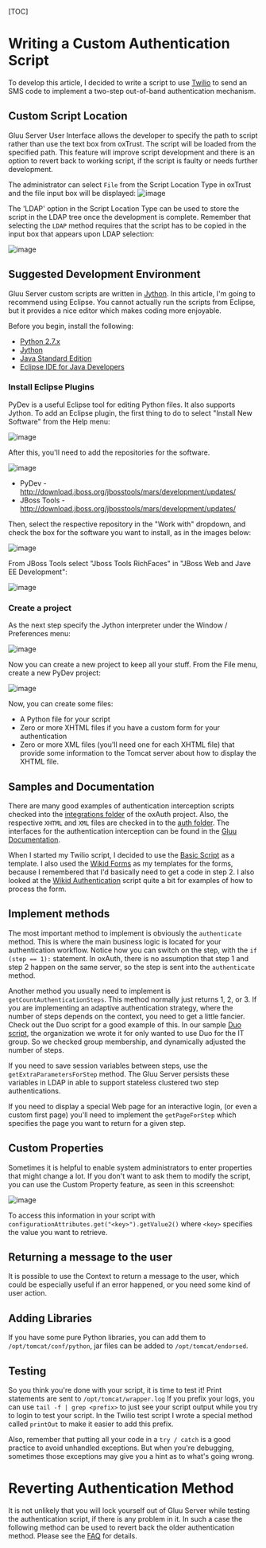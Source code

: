 [TOC]

# Writing a Custom Authentication Script
To develop this article, I decided to write a script to use
[Twilio](http://twilio.com) to send an SMS code to implement a two-step
out-of-band authentication mechanism.

## Custom Script Location
Gluu Server User Interface allows the developer to specify the path to
script rather than use the text box from oxTrust. The script will be
loaded from the specified path. This feature will improve script
development and there is an option to revert back to working script, if
the script is faulty or needs further development. 

The administrator can select `File` from the Script Location Type in oxTrust and the file
input box will be displayed:
![image](https://raw.githubusercontent.com/GluuFederation/docs/master/sources/img/auth_article/script_upload_box.png)

The 'LDAP' option in the Script Location
Type can be used to store the script in the LDAP tree once the
development is complete. Remember that selecting the `LDAP` method
requires that the script has to be copied in the input box that appears
upon LDAP selection:

![image](https://raw.githubusercontent.com/GluuFederation/docs/master/sources/img/auth_article/script_in_ldap.png)

## Suggested Development Environment

Gluu Server custom scripts are written in
[Jython](http://www.jython.org/). In this article, I'm going to
recommend using Eclipse. You cannot actually run the scripts from
Eclipse, but it provides a nice editor which makes coding more
enjoyable.

Before you begin, install the following:

 - [Python 2.7.x](https://www.python.org/downloads/)
 - [Jython](http://www.jython.org/downloads.html)
 - [Java Standard Edition](http://www.oracle.com/technetwork/java/javase/terms/products/index.html)
 - [Eclipse IDE for Java Developers](https://eclipse.org/downloads/)

### Install Eclipse Plugins

PyDev is a useful Eclipse tool for editing Python files. It also
supports Jython. To add an Eclipse plugin, the first thing to do to
select "Install New Software" from the Help menu:

![image](https://raw.githubusercontent.com/GluuFederation/docs/master/sources/img/auth_article/01-install-software.jpg)

After this, you'll need to add the repositories for the software.

![image](https://raw.githubusercontent.com/GluuFederation/docs/master/sources/img/auth_article/02-Add-Repositories.jpg)

 - PyDev - http://download.jboss.org/jbosstools/mars/development/updates/
 - JBoss Tools - http://download.jboss.org/jbosstools/mars/development/updates/

Then, select the respective repository in the "Work with" dropdown, and
check the box for the software you want to install, as in the images
below:

![image](https://raw.githubusercontent.com/GluuFederation/docs/master/sources/img/auth_article/03-add-Pydev.jpg)

From JBoss Tools select "Jboss Tools RichFaces" in "JBoss Web and Jave
EE Development":

![image](https://raw.githubusercontent.com/GluuFederation/docs/master/sources/img/auth_article/04-add-jboss-richfaces.jpg)

### Create a project

As the next step specify the Jython interpreter under the Window /
Preferences menu:

![image](https://raw.githubusercontent.com/GluuFederation/docs/master/sources/img/auth_article/05-preferences-jython-interpreter.jpg)

Now you can create a new project to keep all your stuff. From the File
menu, create a new PyDev project:

![image](https://raw.githubusercontent.com/GluuFederation/docs/master/sources/img/auth_article/06-new-pydev-project.jpg)

Now, you can create some files:

 - A Python file for your script
 - Zero or more XHTML files if you have a custom form for your authentication
 - Zero or more XML files (you'll need one for each XHTML file) that
   provide some information to the Tomcat server about how to display
   the XHTML file.

## Samples and Documentation

There are many good examples of authentication interception scripts
checked into the [integrations
folder](https://github.com/GluuFederation/oxAuth/tree/master/Server/integrations)
of the oxAuth project. Also, the respective `XHTML` and `XML` files are
checked in to the [auth
folder](https://github.com/GluuFederation/oxAuth/tree/master/Server/src/main/webapp/auth). The interfaces for the authentication interception can be found in the [Gluu
Documentation](http://www.gluu.org/docs/reference/interception-scripts/#authentication).

When I started my Twilio script, I decided to use the [Basic
Script](https://raw.githubusercontent.com/GluuFederation/oxAuth/master/Server/integrations/basic/BasicExternalAuthenticator.py)
as a template. I also used the [Wikid
Forms](https://github.com/GluuFederation/oxAuth/tree/master/Server/src/main/webapp/auth/wikid) as my templates for the forms, because I remembered that I'd basically
need to get a code in step 2.
I also looked at the [Wikid
Authentication](https://github.com/GluuFederation/oxAuth/blob/master/Server/integrations/wikid/WikidExternalAuthenticator.py)
script quite a bit for examples of how to process the form.

## Implement methods

The most important method to implement is obviously the `authenticate`
method. This is where the main business logic is located for your
authentication workflow. Notice how you can switch on the step, with the
`if (step == 1):` statement. In oxAuth, there is no assumption that step
1 and step 2 happen on the same server, so the step is sent into the
`authenticate` method.

Another method you usually need to implement is
`getCountAuthenticationSteps`. This method normally just returns 1, 2,
or 3. If you are implementing an adaptive authentication strategy, where
the number of steps depends on the context, you need to get a little
fancier. Check out the Duo script for a good example of this. In our
sample [Duo
script](https://github.com/GluuFederation/oxAuth/blob/master/Server/integrations/duo/DuoExternalAuthenticator.py),
the organization we wrote it for only wanted to use Duo for the IT
group. So we checked group membership, and dynamically adjusted the
number of steps.

If you need to save session variables between steps, use the
`getExtraParametersForStep` method. The Gluu Server persists these
variables in LDAP in able to support stateless clustered two step
authentications.

If you need to display a special Web page for an interactive login, (or
even a custom first page) you'll need to implement the `getPageForStep`
which specifies the page you want to return for a given step.

## Custom Properties

Sometimes it is helpful to enable system administrators to enter
properties that might change a lot. If you don't want to ask them to
modify the script, you can use the Custom Property feature, as seen in
this screenshot:

![image](https://raw.githubusercontent.com/GluuFederation/docs/master/sources/img/auth_article/07-custom-properties.jpg)

To access this information in your script with
`configurationAttributes.get("<key>").getValue2()` where `<key>`
specifies the value you want to retrieve.

## Returning a message to the user

It is possible to use the Context to return a message to the user, which
could be especially useful if an error happened, or you need some kind
of user action.

## Adding Libraries

If you have some pure Python libraries, you can add them to
`/opt/tomcat/conf/python`, jar files can be added to
`/opt/tomcat/endorsed`.

## Testing

So you think you're done with your script, it is time to test it! Print
statements are sent to `/opt/tomcat/wrapper.log` If you prefix your
logs, you can use `tail -f | grep <prefix>` to just see your script
output while you try to login to test your script. In the Twilio test
script I wrote a special method called `printOut` to make it easier to
add this prefix.

Also, remember that putting all your code in a `try / catch` is a good
practice to avoid unhandled exceptions. But when you're debugging,
sometimes those exceptions may give you a hint as to what's going wrong.

# Reverting Authentication Method
It is not unlikely that you will lock yourself out of Gluu Server while testing the authentication script, if there is any problem in it. In such a case the following method can be used to revert back the older authentication method. Please see the [FAQ](../faq/troubleshooting.md) for details.

